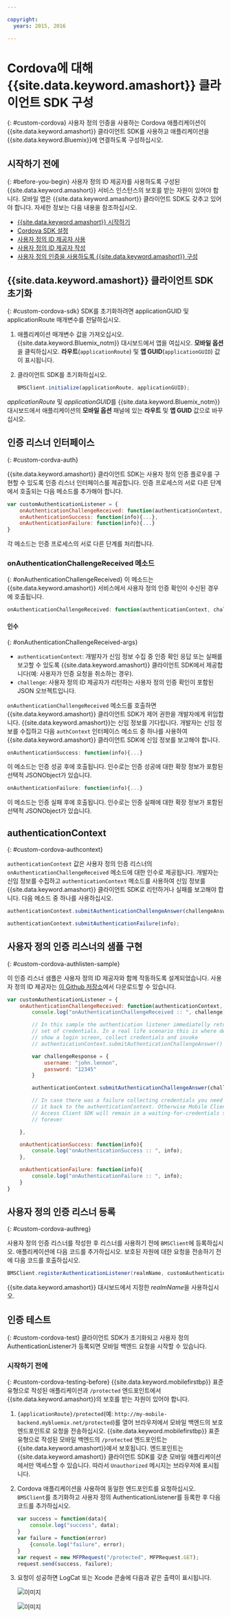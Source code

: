```yaml
---

copyright:
  years: 2015, 2016

---
```


# Cordova에 대해 {{site.data.keyword.amashort}} 클라이언트 SDK 구성
{: #custom-cordova}
사용자 정의 인증을 사용하는 Cordova 애플리케이션이 {{site.data.keyword.amashort}}
클라이언트 SDK를 사용하고 애플리케이션을 {{site.data.keyword.Bluemix}}에 연결하도록 구성하십시오. 


## 시작하기 전에
{: #before-you-begin}
사용자 정의 ID 제공자를 사용하도록 구성된 {{site.data.keyword.amashort}} 서비스
인스턴스의 보호를 받는 자원이 있어야 합니다. 모바일 앱은 {{site.data.keyword.amashort}}
클라이언트 SDK도 갖추고 있어야 합니다. 자세한 정보는 다음 내용을 참조하십시오. 
 * [{{site.data.keyword.amashort}} 시작하기](https://console.{DomainName}/docs/services/mobileaccess/getting-started.html)
 * [Cordova SDK 설정](https://console.{DomainName}/docs/services/mobileaccess/getting-started-cordova.html)
 * [사용자 정의 ID 제공자 사용](https://console.{DomainName}/docs/services/mobileaccess/custom-auth.html)
 * [사용자 정의 ID 제공자 작성](https://console.{DomainName}/docs/services/mobileaccess/custom-auth-identity-provider.html)
 * [사용자 정의 인증을 사용하도록 {{site.data.keyword.amashort}} 구성](https://console.{DomainName}/docs/services/mobileaccess/custom-auth-config-mca.html)

## {{site.data.keyword.amashort}} 클라이언트 SDK 초기화
{: #custom-cordova-sdk}
SDK를 초기화하려면 applicationGUID 및 applicationRoute 매개변수를 전달하십시오. 

1. 애플리케이션 매개변수 값을 가져오십시오. {{site.data.keyword.Bluemix_notm}} 대시보드에서
앱을 여십시오. **모바일 옵션**을 클릭하십시오. **라우트**(`applicationRoute`) 및 **앱 GUID**(`applicationGUID`) 값이 표시됩니다.
1. 클라이언트 SDK를 초기화하십시오. 

	```JavaScript
	BMSClient.initialize(applicationRoute, applicationGUID);

	```
 *applicationRoute* 및 *applicationGUID*를 {{site.data.keyword.Bluemix_notm}} 대시보드에서 애플리케이션의 **모바일 옵션** 패널에 있는 **라우트** 및 **앱 GUID** 값으로 바꾸십시오.

## 인증 리스너 인터페이스
{: #custom-cordva-auth}

{{site.data.keyword.amashort}} 클라이언트 SDK는 사용자 정의 인증 플로우를
구현할 수 있도록 인증 리스너 인터페이스를 제공합니다. 인증 프로세스의 서로 다른 단계에서
호출되는 다음 메소드를 추가해야 합니다. 

```JavaScript
var customAuthenticationListener = {
	onAuthenticationChallengeReceived: function(authenticationContext, challenge) {...},
	onAuthenticationSuccess: function(info){...},
	onAuthenticationFailure: function(info){...}
}
```

각 메소드는 인증 프로세스의 서로 다른 단계를 처리합니다. 

### onAuthenticationChallengeReceived 메소드
{: #onAuthenticationChallengeReceived}
이 메소드는 {{site.data.keyword.amashort}} 서비스에서 사용자 정의 인증 확인이
수신된 경우에 호출됩니다.
```JavaScript
onAuthenticationChallengeReceived: function(authenticationContext, challenge) {...}
```

#### 인수
{: #onAuthenticationChallengeReceived-args}
* `authenticationContext`: 개발자가 신임 정보 수집 중 인증 확인
응답 또는 실패를 보고할 수 있도록 {{site.data.keyword.amashort}} 클라이언트 SDK에서
제공합니다(예: 사용자가 인증 요청을 취소하는 경우). 
* `challenge`: 사용자 정의 ID 제공자가 리턴하는 사용자 정의 인증 확인이
포함된 JSON 오브젝트입니다. 

`onAuthenticationChallengeReceived` 메소드를 호출하면
{{site.data.keyword.amashort}} 클라이언트 SDK가 제어 권한을 개발자에게
위임합니다. {{site.data.keyword.amashort}}는 신임 정보를 기다립니다. 개발자는 신임 정보를 수집하고
다음 `authContext` 인터페이스 메소드 중 하나를 사용하여
{{site.data.keyword.amashort}} 클라이언트 SDK에 신임 정보를 보고해야 합니다. 

```JavaScript
onAuthenticationSuccess: function(info){...}
```

이 메소드는 인증 성공 후에 호출됩니다. 인수로는 인증 성공에 대한 확장 정보가
포함된 선택적 JSONObject가 있습니다. 

```JavaScript
onAuthenticationFailure: function(info){...}
```

이 메소드는 인증 실패 후에 호출됩니다. 인수로는 인증 실패에 대한 확장 정보가
포함된 선택적 JSONObject가 있습니다. 

## authenticationContext
{: #custom-cordova-authcontext}

`authenticationContext` 값은 사용자 정의 인증 리스너의
`onAuthenticationChallengeReceived` 메소드에 대한 인수로 제공됩니다.
개발자는 신임 정보를 수집하고 `authenticationContext` 메소드를 사용하여 신임 정보를
{{site.data.keyword.amashort}} 클라이언트 SDK로 리턴하거나 실패를 보고해야
합니다. 다음 메소드 중 하나를 사용하십시오. 

```JavaScript
authenticationContext.submitAuthenticationChallengeAnswer(challengeAnswer);

authenticationContext.submitAuthenticationFailure(info);
```

## 사용자 정의 인증 리스너의 샘플 구현
{: #custom-cordova-authlisten-sample}

이 인증 리스너 샘플은 사용자 정의 ID 제공자와 함께 작동하도록 설계되었습니다.
사용자 정의 ID 제공자는 [이
Github 저장소](https://github.com/ibm-bluemix-mobile-services/bms-mca-custom-identity-provider-sample)에서 다운로드할 수 있습니다. 

```JavaScript
var customAuthenticationListener = {
	onAuthenticationChallengeReceived: function(authenticationContext, challenge) {
		console.log("onAuthenticationChallengeReceived :: ", challenge);

		// In this sample the authentication listener immediatelly returns a hardcoded
		// set of credentials. In a real life scenario this is where developer would
		// show a login screen, collect credentials and invoke
		// authenticationContext.submitAuthenticationChallengeAnswer() API

		var challengeResponse = {
			username: "john.lennon",
			password: "12345"
		}

		authenticationContext.submitAuthenticationChallengeAnswer(challengeResponse);

		// In case there was a failure collecting credentials you need to report
		// it back to the authenticationContext. Otherwise Mobile Client
		// Access Client SDK will remain in a waiting-for-credentials state
		// forever

	},

	onAuthenticationSuccess: function(info){
		console.log("onAuthenticationSuccess :: ", info);
	},

	onAuthenticationFailure: function(info){
		console.log("onAuthenticationFailure :: ", info);
	}
}
```

## 사용자 정의 인증 리스너 등록
{: #custom-cordova-authreg}

사용자 정의 인증 리스너를 작성한 후 리스너를 사용하기 전에 `BMSClient`에
등록하십시오. 애플리케이션에 다음 코드를 추가하십시오. 보호된 자원에 대한 요청을
전송하기 전에 다음 코드를 호출하십시오. 

```Java
BMSClient.registerAuthenticationListener(realmName, customAuthenticationListener);
```
 {{site.data.keyword.amashort}} 대시보드에서 지정한 *realmName*을
사용하십시오. 


## 인증 테스트
{: #custom-cordova-test}
클라이언트 SDK가 초기화되고 사용자 정의 AuthenticationListener가 등록되면
모바일 백엔드 요청을 시작할 수 있습니다. 

### 시작하기 전에
{: #custom-cordova-testing-before}
{{site.data.keyword.mobilefirstbp}} 표준 유형으로 작성된
애플리케이션과 `/protected` 엔드포인트에서 {{site.data.keyword.amashort}}의
보호를 받는 자원이 있어야 합니다. 


1. `{applicationRoute}/protected`(예: `http://my-mobile-backend.mybluemix.net/protected`)를 열어 브라우저에서 모바일 백엔드의 보호 엔드포인트로 요청을 전송하십시오.
 {{site.data.keyword.mobilefirstbp}} 표준 유형으로 작성된 모바일 백엔드의
`/protected` 엔드포인트는 {{site.data.keyword.amashort}}에서 보호됩니다.
엔드포인트는 {{site.data.keyword.amashort}} 클라이언트 SDK를 갖춘 모바일 애플리케이션에서만
액세스할 수 있습니다. 따라서 `Unauthorized` 메시지는 브라우저에 표시됩니다. 

1. Cordova 애플리케이션을 사용하여 동일한 엔드포인트를 요청하십시오.
`BMSClient`를 초기화하고 사용자 정의 AuthenticationListener를
등록한 후 다음 코드를 추가하십시오. 

	```JavaScript
	var success = function(data){
    	console.log("success", data);
    }
	var failure = function(error)
    	{console.log("failure", error);
    }
	var request = new MFPRequest("/protected", MFPRequest.GET);
	request.send(success, failure);
	```

1. 	요청이 성공하면 LogCat 또는 Xcode 콘솔에 다음과 같은 출력이 표시됩니다. 

	![이미지](images/android-custom-login-success.png)

	![이미지](images/ios-custom-login-success.png)
